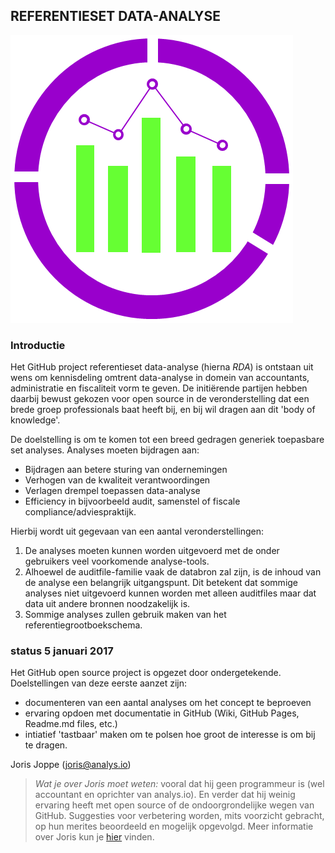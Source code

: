 ## REFERENTIESET DATA-ANALYSE

![Logo](images/logo.png)

### Introductie

Het GitHub project referentieset data-analyse (hierna *RDA*) is ontstaan uit wens om kennisdeling omtrent data-analyse in domein van accountants, administratie en fiscaliteit vorm te geven. De initiërende partijen hebben daarbij bewust gekozen voor open source in de veronderstelling dat een brede groep professionals baat heeft bij, en bij wil dragen aan dit 'body of knowledge'.

De doelstelling is om te komen tot een breed gedragen generiek toepasbare set analyses. Analyses moeten bijdragen aan:

+ Bijdragen aan betere sturing van ondernemingen
+ Verhogen van de kwaliteit verantwoordingen
+ Verlagen drempel toepassen data-analyse
+ Efficiency in bijvoorbeeld audit, samenstel of fiscale compliance/adviespraktijk.

Hierbij wordt uit gegevaan van een aantal veronderstellingen:

1. De analyses moeten kunnen worden uitgevoerd met de onder gebruikers veel voorkomende analyse-tools. 
2. Alhoewel de auditfile-familie vaak de databron zal zijn, is de inhoud van de analyse een belangrijk uitgangspunt. Dit betekent dat sommige analyses niet uitgevoerd kunnen worden met alleen auditfiles maar dat data uit andere bronnen noodzakelijk is. 
3. Sommige analyses zullen gebruik maken van het referentiegrootboekschema. 

### status 5 januari 2017

Het GitHub open source project is opgezet door ondergetekende. Doelstellingen van deze eerste aanzet zijn:

- documenteren van een aantal analyses om het concept te beproeven
- ervaring opdoen met documentatie in GitHub (Wiki, GitHub Pages, Readme.md files, etc.)
- intiatief 'tastbaar' maken om te polsen hoe groot de interesse is om bij te dragen. 

Joris Joppe
(joris@analys.io)

>*Wat je over Joris moet weten:* vooral dat hij geen programmeur is (wel accountant en oprichter van analys.io). En verder dat hij weinig ervaring heeft met open source of de ondoorgrondelijke wegen van GitHub. Suggesties voor verbetering worden, mits voorzicht gebracht, op hun merites beoordeeld en mogelijk opgevolgd. Meer informatie over Joris kun je [hier](https://nl.linkedin.com/in/jorisjoppe) vinden. 


